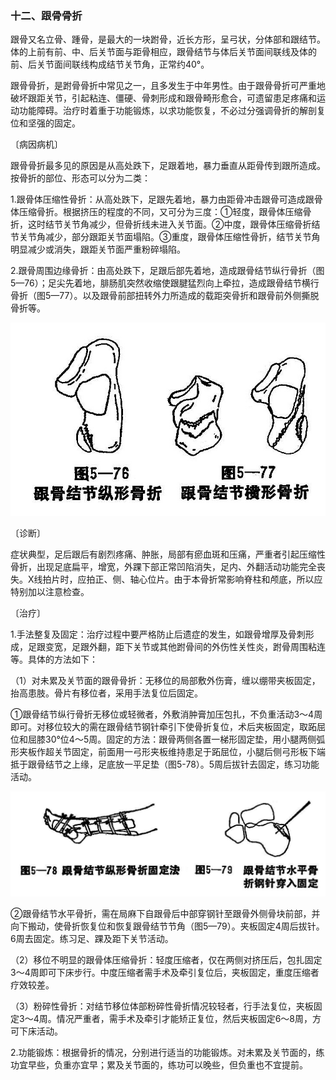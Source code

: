 ### 十二、跟骨骨折

跟骨又名立骨、踵骨，是最大的一块跗骨，近长方形，呈弓状，分体部和跟结节。体的上前有前、中、后关节面与距骨相应，跟骨结节与体后关节面间联线及体的前、后关节面间联线构成结节关节角，正常约40°。

跟骨骨折，是跗骨骨折中常见之一，且多发生于中年男性。由于跟骨骨折可严重地破坏跟距关节，引起粘连、僵硬、骨刺形成和跟骨畸形愈合，可遗留患足疼痛和运动功能障碍。治疗时着重于功能锻炼，以求功能恢复，不必过分强调骨折的解剖复位和坚强的固定。

〔病因病机〕

跟骨骨折最多见的原因是从高处跌下，足跟着地，暴力垂直从距骨传到跟所造成。按骨折的部位、形态可以分为二类：

1.跟骨体压缩性骨折：从高处跌下，足跟先着地，暴力由距骨冲击跟骨可造成跟骨体压缩骨折。根据挤压的程度的不同，又可分为三度：①轻度，跟骨体压缩骨折，这时结节关节角减少，但骨折线未进入关节面。②中度，跟骨体压缩骨折结节关节角减少，部分跟距关节面塌陷。③重度，跟骨体压缩性骨折，结节关节角明显减少或消失，跟距关节面严重粉碎塌陷。

2.跟骨周围边缘骨折：由高处跌下，足跟后部先着地，造成跟骨结节纵行骨折（图5—76）；足尖先着地，腓肠肌突然收缩使跟腱猛烈向上牵拉，造成跟骨结节横行骨折（图5—77）。以及跟骨前部扭转外力所造成的载距突骨折和跟骨前外侧撕脱骨折等。

<img src="img\5-76、5-77.jpg" style="zoom:70%;" />

〔诊断〕

症状典型，足后跟后有剧烈疼痛、肿胀，局部有瘀血斑和压痛，严重者引起压缩性骨折，出现足底扁平，增宽，外踝下部正常凹陷消失，足内、外翻活动功能完全丧失。X线拍片时，应拍正、侧、轴心位片。由于本骨折常影响脊柱和颅底，所以应特别加以注意检查。

〔治疗〕

1.手法整复及固定：治疗过程中要严格防止后遗症的发生，如跟骨增厚及骨刺形成，足跟变宽，足跟外翻，距下关节或其他跗骨间的外伤性关性炎，跗骨周围粘连等。具体的方法如下：

（1）对未累及关节面的跟骨骨折：无移位的局部敷外伤膏，缠以绷带夹板固定，抬高患肢。骨片有移位者，采用手法复位后固定。

①跟骨结节纵行骨折无移位或轻微者，外敷消肿膏加压包扎，不负重活动3〜4周即可。对移位较大的需在跟骨结节钢针牵引下使骨折复位，术后夹板固定，取跖屈位和屈膝30°位4〜5周。固定的方法：跟骨两侧各置一梯形固定垫，用小腿两侧弧形夹板作超关节固定，前面用一弓形夹板维持患足于跖屈位，小腿后侧弓形板下端抵于跟骨结节之上缘，足底放一平足垫（图5-78）。5周后拔针去固定，练习功能活动。

<img src="img\5-78、5-79.jpg" style="zoom:70%;" />

②跟骨结节水平骨折，需在局麻下自跟骨后中部穿钢针至跟骨外侧骨块前部，并向下搬动，使骨折恢复位和恢复跟骨结节节角（图5—79）。夹板固定4周后拔针。6周去固定。练习足、踝及距下关节活动。

（2）移位不明显的跟骨体压缩骨折：轻度压缩者，仅在两侧对挤压后，包扎固定3〜4周即可下床步行。中度压缩者需手术及牵引复位后，夹板固定，重度压缩者疗效较差。

（3）粉碎性骨折：对结节移位体部粉碎性骨折情况较轻者，行手法复位，夹板固定3〜4周。情况严重者，需手术及牵引才能矫正复位，然后夹板固定6〜8周，方可下床活动。

2.功能锻炼：根据骨折的情况，分别进行适当的功能锻炼。对未累及关节面的，练功宜早些，负重亦宜早；累及关节面的，练功可以晚些，但负重也不宜提前。
